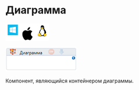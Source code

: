 # Диаграмма

![](<../../../.gitbook/assets/image (100) (1) (10) (75).png>)

![](<../../../.gitbook/assets/image (333).png>)

Компонент, являющийся контейнером диаграммы.
